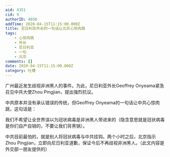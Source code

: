 ```yaml
---
aid: 4351
cid: 9
authorID: 4050
addTime: 2020-04-15T11:15:00.000Z
title: 尼日利亚外长的一句话让北京心惊肉跳
tags:
    - 心惊肉跳
    - 外长
    - 尼日利亚
    - 一句
    - 北京
comments: []
date: 2020-04-15T11:15:00.000Z
category: 吐槽
---
```


广州最近发生歧视非洲黑人的事件。为此，尼日利亚外长Geoffrey Onyeama紧急召见中共大使Zhou Pingjian，提出强烈抗议。

中共原本并没有承认错误的传统，但Geoffrey Onyeama的一句话让中共心惊肉跳，这句话是：

我们不希望让全世界误以为冠状病毒是非洲黑人带进来的（隐含意思就是冠状病毒是你们自产自销的，不要让我们背黑锅）。

中共目前最怕的，就是别人将冠状病毒与中共挂钩。两个小时之后，北京指示Zhou Pingjian，立即向尼日利亚道歉，保证今后不再歧视非洲黑人。（此文内容是外交部一朋友提供的）
